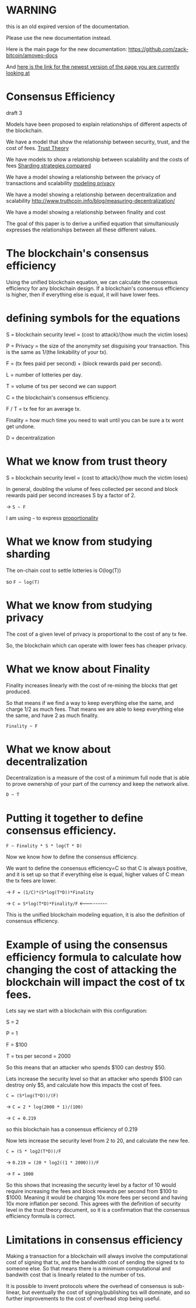 WARNING
========

this is an old expired version of the documentation.

Please use the new documentation instead. 

Here is the main page for the new documentation: https://github.com/zack-bitcoin/amoveo-docs 

And [here is the link for the newest version of the page you are currently looking at](https://github.com/zack-bitcoin/amoveo-docs/blob/master//design/consensus_efficiency.md)

Consensus Efficiency
========
draft 3

Models have been proposed to explain relationships of different aspects of the blockchain.

We have a model that show the relationship between security, trust, and the cost of fees. [Trust Theory](https://github.com/zack-bitcoin/amoveo/blob/master/docs/basics/trust_theory.md)

We have models to show a relationship between scalability and the costs of fees [Sharding strategies compared](https://github.com/zack-bitcoin/amoveo/blob/master/docs/other_blockchains/sharding.md)

We have a model showing a relationship between the privacy of transactions and scalability [modeling privacy](https://github.com/zack-bitcoin/amoveo/blob/master/docs/design/privacy.md)

We have a model showing a relationship between decentralization and scalability http://www.truthcoin.info/blog/measuring-decentralization/

We have a model showing a relationship between finality and cost

The goal of this paper is to derive a unified equation that simultaniously expresses the relationships between all these different values.

The blockchain's consensus efficiency
========

Using the unified blockchain equation, we can calculate the consensus efficiency for any blockchain design.
If a blockchain's consensus efficiency is higher, then if everything else is equal, it will have lower fees.

defining symbols for the equations
========

S = blockchain security level = (cost to attack)/(how much the victim loses)

P = Privacy = the size of the anonymity set disguising your transaction. This is the same as 1/(the linkability of your tx).

F = (tx fees paid per second) + (block rewards paid per second).

L = number of lotteries per day.

T = volume of txs per second we can support

C = the blockchain's consensus efficiency.

F / T = tx fee for an average tx.

Finality = how much time you need to wait until you can be sure a tx wont get undone.

D = decentralization

What we know from trust theory
===========

S = blockchain security level = (cost to attack)/(how much the victim loses)

In general, doubling the volume of fees collected per second and block rewards paid per second increases S by a factor of 2.

-> `S ~ F`

I am using `~` to express [proportionality](https://en.wikipedia.org/wiki/Proportionality_(mathematics))

What we know from studying sharding
==========


The on-chain cost to settle lotteries is O(log(T))

so `F ~ log(T)`

<!-----

`T ~ V * L`

`V ~ T / L`

`F ~ L * (log(T/L))`

-> `F ~ sqrt(T*L)`
------>


What we know from studying privacy
=========

The cost of a given level of privacy is proportional to the cost of any tx fee.

So, the blockchain which can operate with lower fees has cheaper privacy.

What we know about Finality
=========

Finality increases linearly with the cost of re-mining the blocks that get produced.

So that means if we find a way to keep everything else the same, and charge 1/2 as much fees. That means we are able to keep everything else the same, and have 2 as much finality.

`Finality ~ F`

What we know about decentralization
=========

Decentralization is a measure of the cost of a minimum full node that is able to prove ownership of your part of the currency and keep the network alive.

`D ~ T`

<!-------
`1 ~ D * T`
------->

Putting it together to define consensus efficiency.
=========

`F ~ Finality * S * log(T * D)`

Now we know how to define the consensus efficiency.

We want to define the consensus efficiency=C so that C is always positive, and it is set up so that if everything else is equal, higher values of C mean the tx fees are lower.

-> `F = (1/C)*(S*log(T*D))*Finality`

-> `C = S*log(T*D)*Finality/F` <---------

This is the unified blockchain modeling equation, it is also the definition of consensus efficiency.

Example of using the consensus efficiency formula to calculate how changing the cost of attacking the blockchain will impact the cost of tx fees.
==========

Lets say we start with a blockchain with this configuration:

S = 2

P = 1

F = $100

T = txs per second = 2000

So this means that an attacker who spends $100 can destroy $50.

Lets increase the security level so that an attacker who spends $100 can destroy only $5, and calculate how this impacts the cost of fees.

`C = (S*log(T*D))/(F)`

-> `C = 2 * log(2000 * 1)/(100)`

-> `C = 0.219`

so this blockchain has a consensus efficiency of 0.219

Now lets increase the security level from 2 to 20, and calculate the new fee.

`C = (S * log2(T*D))/F`

-> `0.219 = (20 * log2((1 * 2000)))/F`

-> `F = 1000`

So this shows that increasing the security level by a factor of 10 would require increasing the fees and block rewards per second from $100 to $1000. 
Meaning it would be charging 10x more fees per second and having 10x more inflation per second.
This agrees with the definition of security level in the trust theory document, so it is a confirmation that the consensus efficiency formula is correct.



Limitations in consensus efficiency
==================

Making a transaction for a blockchain will always involve the computational cost of signing that tx, and the bandwidth cost of sending the signed tx to someone else.
So that means there is a minimum computational and bandwith cost that is linearly related to the number of txs.

It is possible to invent protocols where the overhead of consensus is sub-linear, but eventually the cost of signing/publishing txs will dominate, and so further improvements to the cost of overhead stop being useful.